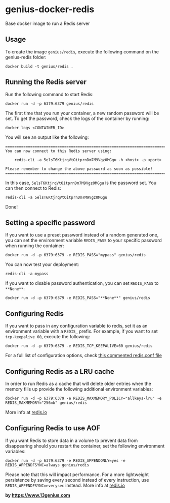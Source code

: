 genius-docker-redis
==================
Base docker image to run a Redis server


Usage
-----

To create the image `genius/redis`, execute the following command on the genius-redis folder:

	docker build -t genius/redis .


Running the Redis server
------------------------

Run the following command to start Redis:

	docker run -d -p 6379:6379 genius/redis

The first time that you run your container, a new random password will be set.
To get the password, check the logs of the container by running:

	docker logs <CONTAINER_ID>

You will see an output like the following:

	========================================================================
	You can now connect to this Redis server using:

	    redis-cli -a 5elsT6KtjrqVtOitprnDm7M9Vgz0MGgu -h <host> -p <port>

	Please remember to change the above password as soon as possible!
	========================================================================

In this case, `5elsT6KtjrqVtOitprnDm7M9Vgz0MGgu` is the password set.
You can then connect to Redis:

	redis-cli -a 5elsT6KtjrqVtOitprnDm7M9Vgz0MGgu

Done!


Setting a specific password
---------------------------

If you want to use a preset password instead of a random generated one, you can
set the environment variable `REDIS_PASS` to your specific password when running the container:

	docker run -d -p 6379:6379 -e REDIS_PASS="mypass" genius/redis

You can now test your deployment:

	redis-cli -a mypass

If you want to disable password authentication, you can set `REDIS_PASS` to `**None**`:

    docker run -d -p 6379:6379 -e REDIS_PASS="**None**" genius/redis


Configuring Redis
-----------------

If you want to pass in any configuration variable to redis, set it as an environment variable with a `REDIS_` prefix. For example, if you want to set `tcp-keepalive 60`, execute the following:

	docker run -d -p 6379:6379 -e REDIS_TCP_KEEPALIVE=60 genius/redis

For a full list of configuration options, check [this commented redis.conf file](https://raw.githubusercontent.com/antirez/redis/2.8/redis.conf)


Configuring Redis as a LRU cache
--------------------------------

In order to run Redis as a cache that will delete older entries when the memory fills up
provide the following additional environment variables:

	docker run -d -p 6379:6379 -e REDIS_MAXMEMORY_POLICY="allkeys-lru" -e REDIS_MAXMEMORY="256mb" genius/redis

More info at [redis.io](http://redis.io/topics/lru-cache)


Configuring Redis to use AOF
----------------------------

If you want Redis to store data in a volume to prevent data from disappearing should you restart the container, set the following environment variables:

	docker run -d -p 6379:6379 -e REDIS_APPENDONLY=yes -e REDIS_APPENDFSYNC=always genius/redis

Please note that this will impact performance. For a more lightweight persistence by saving every second instead of every instruction, use `REDIS_APPENDFSYNC=everysec` instead. More info at [redis.io](http://redis.io/topics/persistence)

**by https://www.13genius.com**